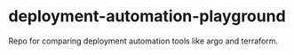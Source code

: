 # deployment-automation-playground
Repo for comparing deployment automation tools like argo and terraform.
